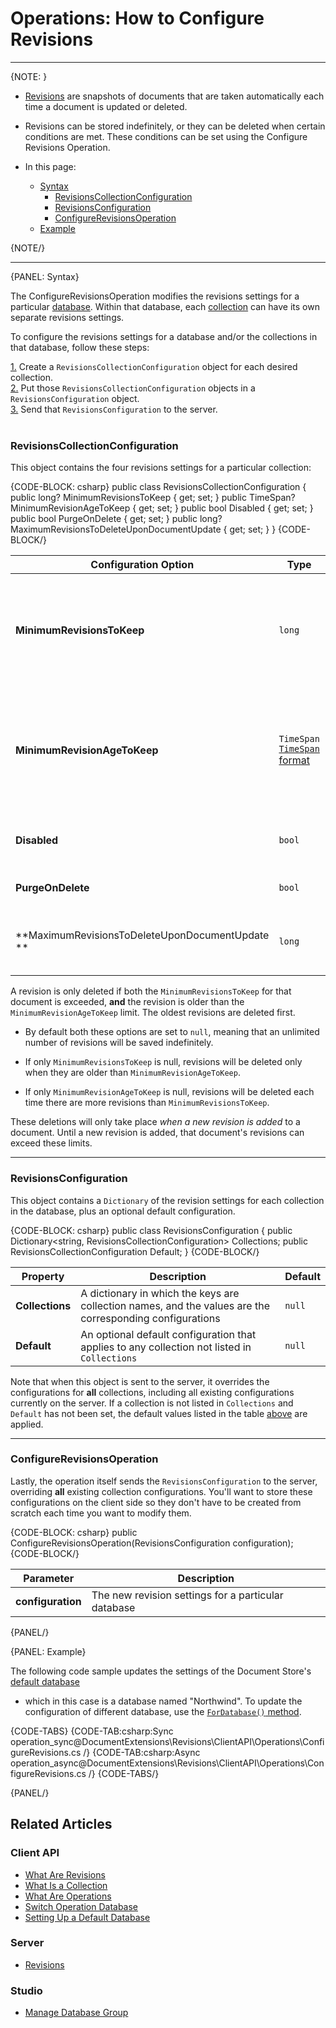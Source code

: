 ﻿# Operations: How to Configure Revisions

---

{NOTE: }

* [Revisions](../../../server/extensions/revisions) are snapshots of documents that are taken automatically each time a 
document is updated or deleted.  

* Revisions can be stored indefinitely, or they can be deleted when certain conditions are met. These conditions can be set 
using the Configure Revisions Operation.  

* In this page:  
  * [Syntax](../../../client-api/operations/revisions/configure-revisions#syntax)  
      * [RevisionsCollectionConfiguration](../../../client-api/operations/revisions/configure-revisions#revisionscollectionconfiguration)  
      * [RevisionsConfiguration](../../../client-api/operations/revisions/configure-revisions#revisionsconfiguration)  
      * [ConfigureRevisionsOperation](../../../client-api/operations/revisions/configure-revisions#configurerevisionsoperation)  
  * [Example](../../../client-api/operations/revisions/configure-revisions#example)  

{NOTE/}

---

{PANEL: Syntax}

The ConfigureRevisionsOperation modifies the revisions settings for a particular [database](../../../studio/database/settings/manage-database-group). 
Within that database, each [collection](../../../client-api/faq/what-is-a-collection) can have its own separate revisions 
settings.  

To configure the revisions settings for a database and/or the collections in that database, follow these steps:  

[1.](../../../client-api/operations/revisions/configure-revisions#revisionscollectionconfiguration) Create a 
`RevisionsCollectionConfiguration` object for each desired collection.  
[2.](../../../client-api/operations/revisions/configure-revisions#revisionsconfiguration) Put those 
`RevisionsCollectionConfiguration` objects in a `RevisionsConfiguration` object.  
[3.](../../../client-api/operations/revisions/configure-revisions#configurerevisionsoperation) Send that 
`RevisionsConfiguration` to the server.  
<br/>
### RevisionsCollectionConfiguration

This object contains the four revisions settings for a particular collection:  

{CODE-BLOCK: csharp}
public class RevisionsCollectionConfiguration
{
    public long? MinimumRevisionsToKeep { get; set; }
    public TimeSpan? MinimumRevisionAgeToKeep { get; set; }
    public bool Disabled { get; set; }
    public bool PurgeOnDelete { get; set; }
    public long? MaximumRevisionsToDeleteUponDocumentUpdate { get; set; }
}
{CODE-BLOCK/}

| Configuration Option | Type | Description | Default |
| - | - | - | - |
| **MinimumRevisionsToKeep** | `long` | The number of revisions to keep per document. <br> E.g. if `MinimumRevisionsToKeep` is set to 5 revisions 6 and on will be purged. <br> set to `null` to keep revisions with no number limit | `null` |
| **MinimumRevisionAgeToKeep** | `TimeSpan` <br> [`TimeSpan` format](https://docs.microsoft.com/en-us/dotnet/api/system.timespan) | The time span for which revisions should be kept. <br> E.g. if `MinimumRevisionAgeToKeep` is set to 1 month, revisions older than a month will be purged. <br> set to `null` to keep revisions with no time span limit | `null` |
| **Disabled** | `bool` | When `true`, the creation of revisions is disabled for documents of this collection | `false` |
| **PurgeOnDelete** | `bool` | When `true`, deleting a document will delete all its revisions as well | `false` |
| **MaximumRevisionsToDeleteUponDocumentUpdate ** | `long` | The maximum number of revisions to delete upon document update. <br> set to `null` for no maximum limit | `null` |

A revision is only deleted if both the `MinimumRevisionsToKeep` for that document is exceeded, **and** the revision is older 
than the `MinimumRevisionAgeToKeep` limit. The oldest revisions are deleted first.  

* By default both these options are set to `null`, meaning that an unlimited number of revisions will be saved 
indefinitely.  

* If only `MinimumRevisionsToKeep` is null, revisions will be deleted only when they are older than 
`MinimumRevisionAgeToKeep`.  

* If only `MinimumRevisionAgeToKeep` is null, revisions will be deleted each time there are more revisions than 
`MinimumRevisionsToKeep`.  

These deletions will only take place _when a new revision is added_ to a document. Until a new revision is added, that 
document's revisions can exceed these limits.  

---

### RevisionsConfiguration

This object contains a `Dictionary` of the revision settings for each collection in the database, plus an optional default 
configuration.  

{CODE-BLOCK: csharp}
public class RevisionsConfiguration
{
        public Dictionary<string, RevisionsCollectionConfiguration> Collections;
        public RevisionsCollectionConfiguration Default;
}
{CODE-BLOCK/}

| Property | Description | Default |
| - | - | - |
| **Collections** | A dictionary in which the keys are collection names, and the values are the corresponding configurations | `null` |
| **Default** | An optional default configuration that applies to any collection not listed in `Collections` | `null` |

Note that when this object is sent to the server, it overrides the configurations for **all** collections, including all existing 
configurations currently on the server. If a collection is not listed in `Collections` and `Default` has not been set, the 
default values listed in the table [above](../../../client-api/operations/revisions/configure-revisions#revisionscollectionconfiguration) 
are applied.  

---

### ConfigureRevisionsOperation

Lastly, the operation itself sends the `RevisionsConfiguration` to the server, overriding **all** existing collection configurations. 
You'll want to store these configurations on the client side so they don't have to be created from scratch each time you want to 
modify them.  

{CODE-BLOCK: csharp}
public ConfigureRevisionsOperation(RevisionsConfiguration configuration);
{CODE-BLOCK/}

| Parameter | Description |
| - | - |
| **configuration** | The new revision settings for a particular database |

{PANEL/}

{PANEL: Example}

The following code sample updates the settings of the Document Store's [default database](../../../client-api/setting-up-default-database) 
- which in this case is a database named "Northwind". To update the configuration of different database, use the 
[`ForDatabase()` method](../../../client-api/operations/how-to/switch-operations-to-a-different-database).

{CODE-TABS}
{CODE-TAB:csharp:Sync operation_sync@DocumentExtensions\Revisions\ClientAPI\Operations\ConfigureRevisions.cs /}
{CODE-TAB:csharp:Async operation_async@DocumentExtensions\Revisions\ClientAPI\Operations\ConfigureRevisions.cs /}
{CODE-TABS/}

{PANEL/}

## Related Articles

### Client API

- [What Are Revisions](../../../client-api/session/revisions/what-are-revisions)
- [What Is a Collection](../../../client-api/faq/what-is-a-collection)
- [What Are Operations](../../../client-api/operations/what-are-operations)
- [Switch Operation Database](../../../client-api/operations/how-to/switch-operations-to-a-different-database)
- [Setting Up a Default Database](../../../client-api/setting-up-default-database)

### Server

- [Revisions](../../../server/extensions/revisions)

### Studio

- [Manage Database Group](../../../studio/database/settings/manage-database-group)
